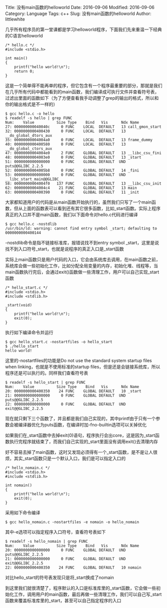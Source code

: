 Title: 没有main函数的helloworld
Date: 2016-09-06
Modified: 2016-09-06
Category: Language
Tags: c++
Slug: 没有main函数的helloworld
Author: littlewhite

几乎所有程序员的第一堂课都是学习helloworld程序，下面我们先来重温一下经典的C语言helloworld

	/* hello.c */
	#include <stdio.h>

	int main()
	{
		printf("hello world!\n");
		return 0;
	}
这是一个简单得不能再单的程序，但它包含有一个程序最重要的部分，那就是我们在几乎所有代码中都能看到的main函数，我们编译成可执行文件并查看符号表，过滤出里面的函数如下（为了方便查看我手动调整了grep的输出的格式，所以和你的输出格式是不一样的）
	
	$ gcc hello.c -o hello
	$ readelf -s hello | grep FUNC
	Num:    Value          Size Type    Bind   Vis      Ndx Name
	27: 000000000040040c     0 FUNC    LOCAL  DEFAULT   13 call_gmon_start
    32: 0000000000400430     0 FUNC    LOCAL  DEFAULT   13 __do_global_dtors_aux
    35: 00000000004004a0     0 FUNC    LOCAL  DEFAULT   13 frame_dummy
    40: 0000000000400580     0 FUNC    LOCAL  DEFAULT   13 __do_global_ctors_aux
    47: 00000000004004e0     2 FUNC    GLOBAL DEFAULT   13 __libc_csu_fini
    48: 00000000004003e0     0 FUNC    GLOBAL DEFAULT   13 _start
    51: 0000000000000000     0 FUNC    GLOBAL DEFAULT  UND puts@@GLIBC_2.2.5
    52: 00000000004005b8     0 FUNC    GLOBAL DEFAULT   14 _fini
    53: 0000000000000000     0 FUNC    GLOBAL DEFAULT  UND __libc_start_main@@GLIBC_
    58: 00000000004004f0   137 FUNC    GLOBAL DEFAULT   13 __libc_csu_init
    62: 00000000004004c4    21 FUNC    GLOBAL DEFAULT   13 main
    63: 0000000000400390     0 FUNC    GLOBAL DEFAULT   11 _init
		
大家都知道用户的代码是从main函数开始执行的，虽然我们只写了一个main函数，但从上面的函数表可以看到还有其它很多函数，比如_start函数。实际上程序真正的入口并不是main函数，我们以下面命令对hello.c代码进行编译

	$ gcc hello.c -nostdlib
	/usr/bin/ld: warning: cannot find entry symbol _start; defaulting to 0000000000400144
-nostdlib命令是指不链接标准库，报错说找不到entry symbol \_start，这里是说找不到入口符号\_start，也就是说程序的真正入口是_start函数

实际上main函数只是用户代码的入口，它会由系统库去调用，在main函数之前，系统库会做一些初始化工作，比如分配全局变量的内存，初始化堆、线程等，当main函数执行完后，会通过exit()函数做一些清理工作，用户可以自己实现_start函数

	/* hello_start.c */
	#include <stdio.h>
	#include <stdlib.h>

	_start(void)
	{
		printf("hello world!\n");
		exit(0);
	}

执行如下编译命令并运行
	
	$ gcc hello_start.c -nostartfiles -o hello_start
	$ ./hello_start
	hello world!

这里的-nostartfiles的功能是Do not use the standard system startup files when linking，也就是不使用标准的startup files，但是还是会链接系统库，所以程序还是可以执行的。同样我们查看符号表

	$ readelf -s hello_start | grep FUNC
	Num:    Value          Size Type    Bind   Vis      Ndx Name
	20: 0000000000400350    24 FUNC    GLOBAL DEFAULT   10 _start
	21: 0000000000000000     0 FUNC    GLOBAL DEFAULT  UND puts@@GLIBC_2.2.5
	22: 0000000000000000     0 FUNC    GLOBAL DEFAULT  UND exit@@GLIBC_2.2.5	
	
现在就只剩下三个函数了，并且都是我们自己实现的，其中printf由于只有一个参数会被编译器优化为puts函数，在编译时加-fno-builtin选项可以关掉优化

如果我们在\_start函数中去掉exit(0)语句，程序执行会出core，这是因为\_start函数执行完程序就结束了，而我们自己实现的\_start里面没有调用exit()去清理内存

好不容易去掉了main函数，这时又发现必须得有一个\_start函数，是不是让人很烦，其实\_start函数只是一个默认入口，我们是可以指定入口的

	/* hello_nomain.c */
	#include <stdio.h>
	#include <stdlib.h>

	int nomain()
	{
		printf("hello world!\n");
		exit(0);
	}
	
采用如下命令编译
	
	$ gcc hello_nomain.c -nostartfiles -e nomain -o hello_nomain
	
其中-e选项可以指定程序入口符号，查看符号表如下
	
	$ readelf -s hello_nomain | grep FUNC
	Num:    Value          Size Type    Bind   Vis      Ndx Name
	20: 0000000000000000     0 FUNC    GLOBAL DEFAULT  UND puts@@GLIBC_2.2.5
	21: 0000000000000000     0 FUNC    GLOBAL DEFAULT  UND exit@@GLIBC_2.2.5
	22: 0000000000400350    24 FUNC    GLOBAL DEFAULT   10 nomain
	
对比hello_start的符号表发现只是将_start换成了nomain

到这里我们就很清楚了，程序默认的入口是标准库里的\_start函数，它会做一些初始化工作，调用用户的main函数，最后再做一些清理工作，我们可以自己写\_start函数来覆盖标准库里的_start，甚至可以自己指定程序的入口
